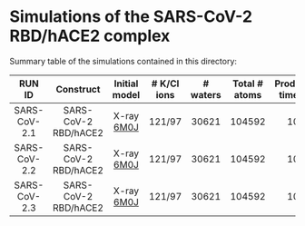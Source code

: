 # Simulations of the SARS-CoV-2 RBD/hACE2 complex 
Summary table of the simulations contained in this directory:

|   RUN ID	   |  Construct	| Initial model	| # K/Cl ions |	 # waters | Total # atoms | Production time [ns] |
| :------: |  :------:  |     :------:  | :------:    | :------:  | :------:      | :------:             |
| SARS-CoV-2.1 | SARS-CoV-2 RBD/hACE2 | X-ray [6M0J](https://www.rcsb.org/structure/6M0J) | 121/97 | 30621 | 104592 | 1000 |
| SARS-CoV-2.2 | SARS-CoV-2 RBD/hACE2 | X-ray [6M0J](https://www.rcsb.org/structure/6M0J) | 121/97 | 30621 | 104592 | 1000 |
| SARS-CoV-2.3 | SARS-CoV-2 RBD/hACE2 | X-ray [6M0J](https://www.rcsb.org/structure/6M0J) | 121/97 | 30621 | 104592 | 1000 |
